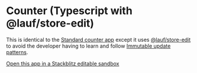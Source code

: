 # Counter (Typescript with @lauf/store-edit)

This is identical to the [Standard counter app](https://github.com/cefn/lauf/tree/main/apps/counter-react-ts) except it uses [@lauf/store-edit](https://www.npmjs.com/package/@lauf/store-edit) to avoid the developer having to learn and follow [Immutable update patterns](https://redux.js.org/usage/structuring-reducers/immutable-update-patterns).

[Open this app in a Stackblitz editable sandbox](https://stackblitz.com/github/cefn/watchable/tree/main/apps/counter-react-ts-edit?file=src/ui.tsx)
